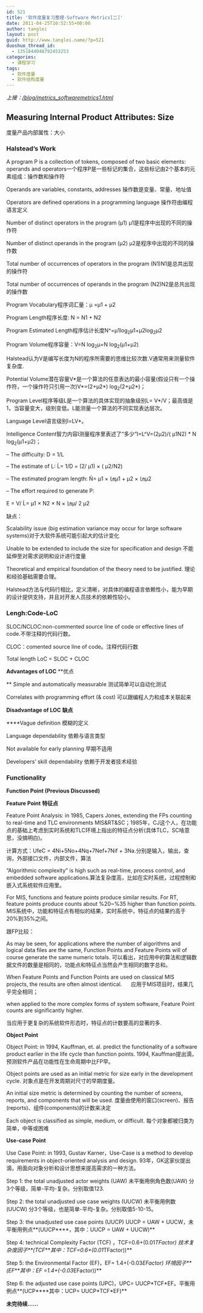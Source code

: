 ```yaml
---
id: 521
title: '软件度量复习整理-Software Metrics[二]'
date: 2011-04-25T10:52:55+00:00
author: tanglei
layout: post
guid: http://www.tanglei.name/?p=521
duoshuo_thread_id:
  - 1351844048792453253
categories:
  - 课程学习
tags:
  - 软件度量
  - 软件结构度量
---
```

<address>
  上接：<a href="/blog/metrics_softwaremetrics1.html">/blog/metrics_softwaremetrics1.html</a>
</address>

## Measuring Internal Product Attributes: Size

度量产品内部属性：大小

### Halstead’s Work

A program P is a collection of tokens, composed of two basic elements: operands and operators一个程序P是一些标记的集合，这些标记由2个基本的元素组成：操作数和操作符

Operands are variables, constants, addresses 操作数是变量、常量、地址值

Operators are defined operations in a programming language 操作符由编程语言定义

Number of distinct operators in the program (μ1) μ1是程序中出现的不同的操作符

Number of distinct operands in the program (μ2) μ2是程序中出现的不同的操作数

Total number of occurrences of operators in the program (N1)N1是总共出现的操作符

Total number of occurrences of operands in the program (N2)N2是总共出现的操作数

Program Vocabulary程序词汇量：μ =μ1 + μ2

Program Length程序长度: N = N1 + N2

Program Estimated Length程序估计长度N^=μ1log<sub>2</sub>μ1+μ2log<sub>2</sub>μ2

Program Volume程序容量：V=N log<sub>2</sub>μ=N log<sub>2</sub>(μ1+μ2)

Halstead认为V是编写长度为N的程序所需要的思维比较次数.V通常用来测量软件复杂度.

Potential Volume潜在容量V\*是一个算法的任意表达的最小容量(假设只有一个操作符，一个操作符只引用一次)V\*=(2+μ2*) log<sub>2</sub>(2+μ2*)；

Program Level程序等级L是一个算法的具体实现的抽象级别L= V*/V；最高值是1，当容量变大，级别变低。L能测量一个算法的不同实现表达层次。

Language Level语言级别l=LV*。

Intelligence Content智力内容I测量程序里表述了“多少”I=L^V=(2μ2)/( μ1N2) * N log<sub>2</sub>(μ1+μ2)；

– The difficulty: D = 1/L

– The estimate of L: Ĺ= 1/D = (2/ µ1) × ( µ2/N2)

– The estimated program length: Ń= µ1 × ㏑µ1 + µ2 × ㏑µ2

– The effort required to generate P:

E = V/ Ĺ= µ1 × N2 × N × ㏑µ/ 2 µ2

缺点：

Scalability issue (big estimation variance may occur for large software systems)对于大软件系统可能引起大的估计变化

Unable to be extended to include the size for specification and design 不能延伸至对需求说明和设计进行度量

Theoretical and empirical foundation of the theory need to be justified. 理论和经验基础需要合理。

Halstead方法与代码行相比，定义清晰，对具体的编程语言依赖性小，能为早期的设计提供支持，并且对开发人员技术的依赖性较小。

### Lengh:Code-LoC

SLOC/NCLOC:non-commented source line of code or effective lines of code.不带注释的代码行数。

CLOC：comented source line of code。注释代码行数

Total length LoC = SLOC + CLOC

**Advantages of LOC** **优点
  
** Simple and automatically measurable 测试简单可以自动化测试

Correlates with programming effort (& cost) 可以跟编程人力和成本关联起来

**Disadvantage of LOC** **缺点**

 ****Vague definition 模糊的定义

Language dependability 依赖与语言类型

Not available for early planning 早期不适用

Developers’ skill dependability 依赖于开发者技术经验

### Functionality

**Function Point (Previous Discussed)**

**Feature Point** **特征点**

Feature Point Analysis: in 1985, Capers Jones, extending the FPs counting to real-time and TLC environments MIS&RT&SC；1985年，CJ这个人，在功能点的基础上考虑到实时系统和TLC环境上指出的特征点分析(具体TLC，SC啥意思，没搞明白)。

计算方式：UfeC = 4Ni+5No+4Nq+7Nef+7Nif + 3Na.分别是输入，输出，查询，外部接口文件，内部文件，算法

“Algorithmic complexity” is high such as real-time, process control, and embedded software applications.算法复杂度高，比如在实时系统，过程控制和嵌入式系统软件应用里。

For MIS, functions and feature points produce similar results. For RT, feature points produce counts about %20~%35 higher than function points. MIS系统中，功能和特征点有相似的结果，实时系统中，特征点的结果约高于20%到35%之间。

跟FP比较：

As may be seen, for applications where the number of algorithms and logical data files are the same, Function Points and Feature Points will of course generate the same numeric totals. 可以看出，对应用中的算法和逻辑数据文件的数量是相同的，功能点和特征点当然会产生相同的数字总和。

When Feature Points and Function Points are used on classical MIS projects, the results are often almost identical.      应用于MIS项目时，结果几乎完全相同；

when applied to the more complex forms of system software, Feature Point counts are significantly higher.

当应用于更复杂的系统软件形态时，特征点的计数要高的显著的多.

**Object Point**

Object Point: in 1994, Kauffman, et. al. predict the functionality of a software product earlier in the life cycle than function points. 1994, Kauffman提出滴，预测软件产品在功能性在生命周期中比FP早。

Object points are used as an initial metric for size early in the development cycle. 对象点是在开发周期对尺寸的早期度量。

An initial size metric is determined by counting the number of screens, reports, and components that will be used. 度量由使用的窗口(screen)、报告(reports)、组件(components)的计数来决定

Each object is classified as simple, medium, or difficult. 每个对象都被归类为简单，中等或困难

**Use-case Point**

Use Case Point: in 1993, Gustav Karner，Use-Case is a method to develop requirements in object-oriented analysis and design. 93年，GK这家伙提出滴，用面向对象分析和设计思想来提高需求的一种方法。

Step 1: the total unadjusted actor weights (UAW) 未平衡用例角色数(UAW) 分3个等级，简单-平均-复杂。分别取值123.

Step 2: the total unadjusted use case weights (UUCW) 未平衡用例数(UUCW) 分3个等级，也是简单-平均-复杂。分别取值5-10-15。

Step 3: the unadjusted use case points (UUCP) UUCP = UAW + UUCW，未平衡用例点**(UUCP****，其中：UUCP = UAW + UUCW)**

Step 4: technical Complexity Factor (TCF) ，TCF=0.6+(0.01*TFactor) 技术复杂度因子**(TCF****其中：TCF=0.6+(0.01*TFactor))**

Step 5: the Environmental Factor (EF)，EF= 1.4+(-0.03*EFactor) 环境因子**(EF****其中：EF =1.4+(-0.03*EFactor))**

Step 6: the adjusted use case points (UPC)，UPC= UUCP\*TCF\*EF。平衡用例点**(UCP****其中：UCP= UUCP\*TCF\*EF)**

**未完待续……**
